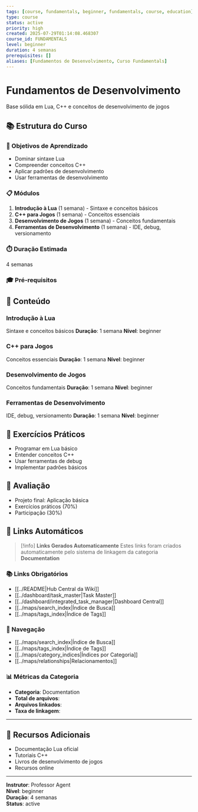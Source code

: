 ```yaml
---
tags: [course, fundamentals, beginner, fundamentals, course, education]
type: course
status: active
priority: high
created: 2025-07-29T01:14:08.468307
course_id: FUNDAMENTALS
level: beginner
duration: 4 semanas
prerequisites: []
aliases: [Fundamentos de Desenvolvimento, Curso Fundamentals]
---
```


# Fundamentos de Desenvolvimento

Base sólida em Lua, C++ e conceitos de desenvolvimento de jogos

## 📚 Estrutura do Curso

### 🎯 Objetivos de Aprendizado
- Dominar sintaxe Lua
- Compreender conceitos C++
- Aplicar padrões de desenvolvimento
- Usar ferramentas de desenvolvimento

### 📋 Módulos
1. **Introdução à Lua** (1 semana) - Sintaxe e conceitos básicos
2. **C++ para Jogos** (1 semana) - Conceitos essenciais
3. **Desenvolvimento de Jogos** (1 semana) - Conceitos fundamentais
4. **Ferramentas de Desenvolvimento** (1 semana) - IDE, debug, versionamento

### ⏱️ Duração Estimada
4 semanas

### 🎓 Pré-requisitos


## 📖 Conteúdo

### Introdução à Lua
Sintaxe e conceitos básicos
**Duração**: 1 semana
**Nível**: beginner

### C++ para Jogos
Conceitos essenciais
**Duração**: 1 semana
**Nível**: beginner

### Desenvolvimento de Jogos
Conceitos fundamentais
**Duração**: 1 semana
**Nível**: beginner

### Ferramentas de Desenvolvimento
IDE, debug, versionamento
**Duração**: 1 semana
**Nível**: beginner


## 🧪 Exercícios Práticos

- Programar em Lua básico
- Entender conceitos C++
- Usar ferramentas de debug
- Implementar padrões básicos

## 📝 Avaliação

- Projeto final: Aplicação básica
- Exercícios práticos (70%)
- Participação (30%)

## 🔗 **Links Automáticos**

> [!info] **Links Gerados Automaticamente**
> Estes links foram criados automaticamente pelo sistema de linkagem da categoria **Documentation**

### **📚 Links Obrigatórios**
- [[../README|Hub Central da Wiki]]
- [[../dashboard/task_master|Task Master]]
- [[../dashboard/integrated_task_manager|Dashboard Central]]
- [[../maps/search_index|Índice de Busca]]
- [[../maps/tags_index|Índice de Tags]]

### **🧭 Navegação**
- [[../maps/search_index|Índice de Busca]]
- [[../maps/tags_index|Índice de Tags]]
- [[../maps/category_indices|Índices por Categoria]]
- [[../maps/relationships|Relacionamentos]]

### **📊 Métricas da Categoria**
- **Categoria**: Documentation
- **Total de arquivos**: <!-- Contador automático -->
- **Arquivos linkados**: <!-- Contador automático -->
- **Taxa de linkagem**: <!-- Percentual automático -->

---

## 🔗 Recursos Adicionais

- Documentação Lua oficial
- Tutoriais C++
- Livros de desenvolvimento de jogos
- Recursos online

---

**Instrutor**: Professor Agent  
**Nível**: beginner  
**Duração**: 4 semanas  
**Status**: active
